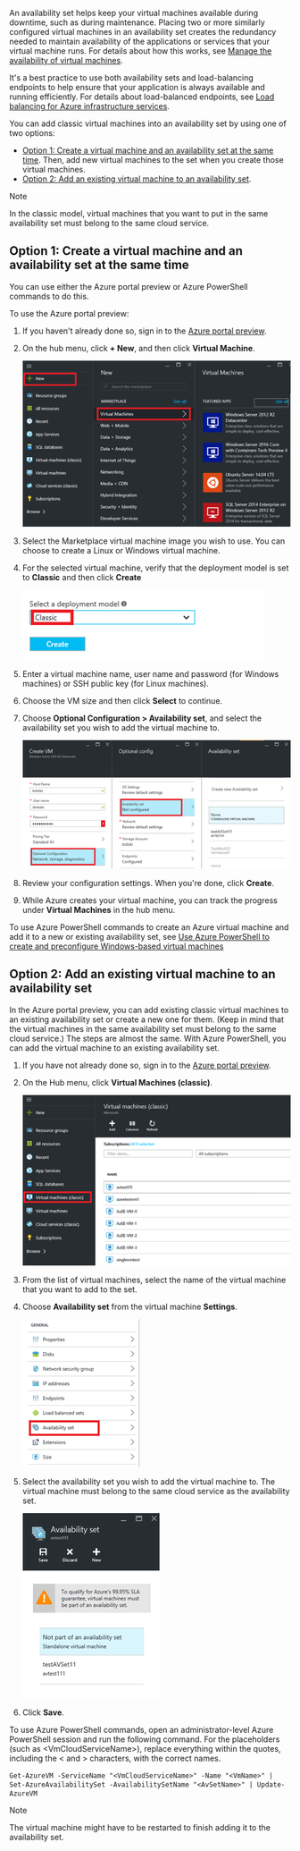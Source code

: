 An availability set helps keep your virtual machines available during downtime, such as during maintenance. Placing two or more similarly configured virtual machines in an availability set creates the redundancy needed to maintain availability of the applications or services that your virtual machine runs. For details about how this works, see [Manage the availability of virtual machines][Manage the availability of virtual machines].

It's a best practice to use both availability sets and load-balancing endpoints to help ensure that your application is always available and running efficiently. For details about load-balanced endpoints, see [Load balancing for Azure infrastructure services][Load balancing for Azure infrastructure services].

You can add classic virtual machines into an availability set by using one of two options:

* [Option 1: Create a virtual machine and an availability set at the same time][Option 1: Create a virtual machine and an availability set at the same time]. Then, add new virtual machines to the set when you create those virtual machines.
* [Option 2: Add an existing virtual machine to an availability set][Option 2: Add an existing virtual machine to an availability set].

> [!NOTE]
> In the classic model, virtual machines that you want to put in the same availability set must belong to the same cloud service.
> 
> 

## <a id="createset"> </a>Option 1: Create a virtual machine and an availability set at the same time
You can use either the Azure portal preview or Azure PowerShell commands to do this.

To use the Azure portal preview:

1. If you haven't already done so, sign in to the [Azure portal preview](https://portal.azure.cn).
2. On the hub menu, click **+ New**, and then click **Virtual Machine**.

    ![Alt image text](./media/virtual-machines-common-classic-configure-availability/ChooseVMImage.png)
3. Select the Marketplace virtual machine image you wish to use. You can choose to create a Linux or Windows virtual machine.
4. For the selected virtual machine, verify that the deployment model is set to **Classic** and then click **Create**

    ![Alt image text](./media/virtual-machines-common-classic-configure-availability/ChooseClassicModel.png)
5. Enter a virtual machine name, user name and password (for Windows machines) or SSH public key (for Linux machines). 
6. Choose the VM size and then click **Select** to continue.
7. Choose **Optional Configuration > Availability set**, and select the availability set you wish to add the virtual machine to.

    ![Alt image text](./media/virtual-machines-common-classic-configure-availability/ChooseAvailabilitySet.png) 
8. Review your configuration settings. When you're done, click **Create**.
9. While Azure creates your virtual machine, you can track the progress under **Virtual Machines** in the hub menu.

To use Azure PowerShell commands to create an Azure virtual machine and add it to a new or existing availability set, see [Use Azure PowerShell to create and preconfigure Windows-based virtual machines](../articles/virtual-machines/virtual-machines-windows-classic-create-powershell.md?toc=%2fazure%2fvirtual-machines%2fwindows%2fclassic%2ftoc.json)

## <a id="addmachine"> </a>Option 2: Add an existing virtual machine to an availability set
In the Azure portal preview, you can add existing classic virtual machines to an existing availability set
 or create a new one for them. (Keep in mind that the virtual machines in the same availability set must belong to the same cloud service.) The steps are almost the same. With Azure PowerShell, you can add the virtual machine to an existing availability set.

1. If you have not already done so, sign in to the [Azure portal preview](https://portal.azure.cn).
2. On the Hub menu, click **Virtual Machines (classic)**.

    ![Alt image text](./media/virtual-machines-common-classic-configure-availability/ChooseClassicVM.png)
3. From the list of virtual machines, select the name of the virtual machine that you want to add to the set.
4. Choose **Availability set** from the virtual machine **Settings**.

    ![Alt image text](./media/virtual-machines-common-classic-configure-availability/AvailabilitySetSettings.png)
5. Select the availability set you wish to add the virtual machine to. The virtual machine must belong to the same cloud service as the availability set.

    ![Alt image text](./media/virtual-machines-common-classic-configure-availability/AvailabilitySetPicker.png)
6. Click **Save**.

To use Azure PowerShell commands, open an administrator-level Azure PowerShell session and run the following command. For the placeholders (such as &lt;VmCloudServiceName&gt;), replace everything within the quotes, including the < and > characters, with the correct names.

    Get-AzureVM -ServiceName "<VmCloudServiceName>" -Name "<VmName>" | Set-AzureAvailabilitySet -AvailabilitySetName "<AvSetName>" | Update-AzureVM

> [!NOTE]
> The virtual machine might have to be restarted to finish adding it to the availability set.
> 
> 

<!-- LINKS -->
[Option 1: Create a virtual machine and an availability set at the same time]: #createset
[Option 2: Add an existing virtual machine to an availability set]: #addmachine

[Load balancing for Azure infrastructure services]: ../articles/load-balancer/load-balancer-overview.md
[Manage the availability of virtual machines]: ../articles/virtual-machines/virtual-machines-linux-manage-availability.md

[Create a virtual machine running Windows]: ../articles/virtual-machines/virtual-machines-windows-hero-tutorial.md
[Virtual Network overview]: ../articles/virtual-network/virtual-networks-overview.md